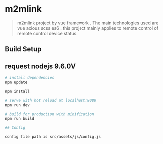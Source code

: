 # m2mlink

> m2mlink project by vue framework . The main technologies used are vue axious scss es6 . 
this project mainly applies to remote control of remote control device status.

## Build Setup
## request nodejs 9.6.0V
``` bash
# install dependencies
npm update

npm install

# serve with hot reload at localhost:8080
npm run dev

# build for production with minification
npm run build

## Config

config file path is src/assets/js/config.js  

